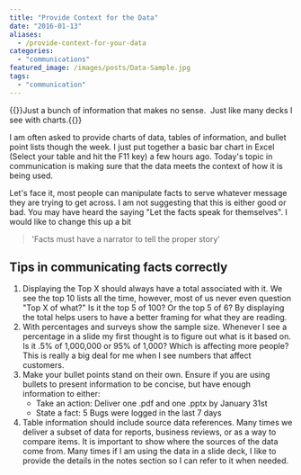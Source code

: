 ```yaml
---
title: "Provide Context for the Data"
date: "2016-01-13"
aliases:
  - /provide-context-for-your-data
categories: 
  - "communications"
featured_image: /images/posts/Data-Sample.jpg
tags: 
  - "communication"
---
```


{{<featuredimage>}}Just a bunch of information that makes no sense.  Just like many decks I see with charts.{{</featuredimage>}}

I am often asked to provide charts of data, tables of information, and bullet point lists though the week. I just put together a basic bar chart in Excel (Select your table and hit the F11 key) a few hours ago. Today's topic in communication is making sure that the data meets the context of how it is being used.

Let's face it, most people can manipulate facts to serve whatever message they are trying to get across. I am not suggesting that this is either good or bad. You may have heard the saying "Let the facts speak for themselves". I would like to change this up a bit

> 'Facts must have a narrator to tell the proper story'

## Tips in communicating facts correctly

1. Displaying the Top X should always have a total associated with it. We see the top 10 lists all the time, however, most of us never even question "Top X of what?" Is it the top 5 of 100? Or the top 5 of 6? By displaying the total helps users to have a better framing for what they are reading.
2. With percentages and surveys show the sample size. Whenever I see a percentage in a slide my first thought is to figure out what is it based on. Is it .5% of 1,000,000 or 95% of 1,000? Which is affecting more people? This is really a big deal for me when I see numbers that affect customers.
3. Make your bullet points stand on their own. Ensure if you are using bullets to present information to be concise, but have enough information to either:
    - Take an action: Deliver one .pdf and one .pptx by January 31st
    - State a fact: 5 Bugs were logged in the last 7 days
4. Table information should include source data references. Many times we deliver a subset of data for reports, business reviews, or as a way to compare items. It is important to show where the sources of the data come from. Many times if I am using the data in a slide deck, I like to provide the details in the notes section so I can refer to it when needed.
